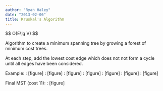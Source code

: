 ```yaml
---
author: "Ryan Haley"
date: "2013-02-06"
title: Kruskal's Algorithm
---
```


\$$ O(E\lg V) \$$

Algorithm to create a minimum spanning tree by growing a forest of minimum cost trees.

At each step, add the lowest cost edge which does not not form a cycle until all edges have been considered.

Example:
: [figure]
: [figure]
: [figure]
: [figure]
: [figure]
: [figure]
: [figure]

Final MST (cost 11):
: [figure]
